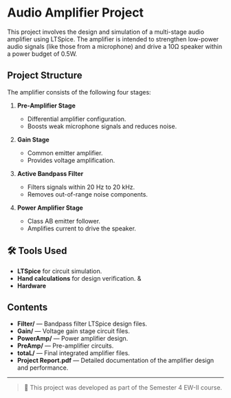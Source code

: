 # Audio Amplifier Project

This project involves the design and simulation of a multi-stage audio amplifier using LTSpice. The amplifier is intended to strengthen low-power audio signals (like those from a microphone) and drive a 10Ω speaker within a power budget of 0.5W.

## Project Structure

The amplifier consists of the following four stages:

1. **Pre-Amplifier Stage**  
   - Differential amplifier configuration.
   - Boosts weak microphone signals and reduces noise.

2. **Gain Stage**  
   - Common emitter amplifier.
   - Provides voltage amplification.

3. **Active Bandpass Filter**  
   - Filters signals within 20 Hz to 20 kHz.
   - Removes out-of-range noise components.

4. **Power Amplifier Stage**  
   - Class AB emitter follower.
   - Amplifies current to drive the speaker.

## 🛠 Tools Used
- **LTSpice** for circuit simulation.
- **Hand calculations** for design verification. &
- **Hardware**

## Contents
- **Filter/** — Bandpass filter LTSpice design files.
- **Gain/** — Voltage gain stage circuit files.
- **PowerAmp/** — Power amplifier design.
- **PreAmp/** — Pre-amplifier circuits.
- **totaL/** — Final integrated amplifier files.
- **Project Report.pdf** — Detailed documentation of the amplifier design and performance.

---

> 📌 This project was developed as part of the Semester 4 EW-II course.
